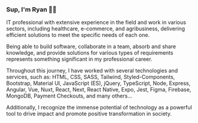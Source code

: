 ### Sup, I'm Ryan 👋🏼

IT professional with extensive experience in the field and work in various sectors, including healthcare, e-commerce, and agribusiness, delivering efficient solutions to meet the specific needs of each one.

Being able to build software, collaborate in a team, absorb and share knowledge, and provide solutions for various types of requirements represents something significant in my professional career.

Throughout this journey, I have worked with several technologies and services, such as: HTML, CSS, SASS, Tailwind, Styled-Components, Bootstrap, Material UI, JavaScript (ES), jQuery, TypeScript, Node, Express, Angular, Vue, Nuxt, React, Next, React Native, Expo, Jest, Figma, Firebase, MongoDB, Payment Checkouts, and many others...

Additionally, I recognize the immense potential of technology as a powerful tool to drive impact and promote positive transformation in society.
